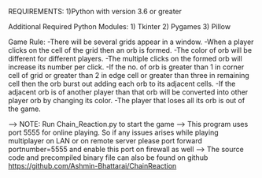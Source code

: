 REQUIREMENTS:
1)Python with version 3.6 or greater

Additional Required Python Modules:
	1) Tkinter
	2) Pygames
	3) Pillow

Game Rule:
-There will be several grids appear in a window.
-When a player clicks on the cell of the grid then an orb is formed.
-The color of orb will be different for different players.
-The multiple clicks on the formed orb will increase its number per click.
-If the no. of orb is greater than 1 in corner cell of grid or greater than 2 in edge cell or greater than three in remaining 
 cell then the orb burst out adding each orb to its adjacent cells.
-If the adjacent orb is of another player than that orb will be converted into other player orb by changing its color.
-The player that loses all its orb is out of the game.


--> NOTE: Run Chain_Reaction.py to start the game
--> This program uses port 5555 for online playing. So if any issues arises while playing multiplayer on LAN or on remote server
	please port forward portnumber=5555 and enable this port on firewall as well
--> The source code and precompiled binary file can also be found on github 
     https://github.com/Ashmin-Bhattarai/ChainReaction